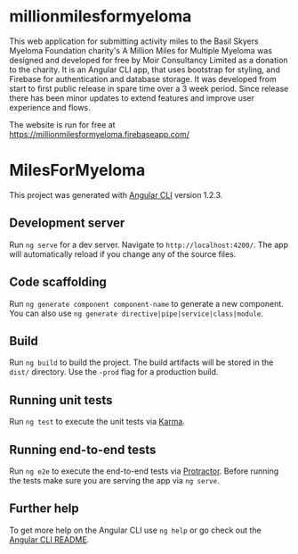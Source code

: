 # millionmilesformyeloma
This web application for submitting activity miles to the Basil Skyers Myeloma Foundation charity's A Million Miles for Multiple Myeloma was designed and developed for free by Moir Consultancy Limited as a donation to the charity. It is an Angular CLI app, that uses bootstrap for styling, and Firebase for authentication and database storage. It was developed from start to first public release in spare time over a 3 week period. Since release there has been minor updates to extend features and improve user experience and flows.

The website is run for free at https://millionmilesformyeloma.firebaseapp.com/

# MilesForMyeloma

This project was generated with [Angular CLI](https://github.com/angular/angular-cli) version 1.2.3.

## Development server

Run `ng serve` for a dev server. Navigate to `http://localhost:4200/`. The app will automatically reload if you change any of the source files.

## Code scaffolding

Run `ng generate component component-name` to generate a new component. You can also use `ng generate directive|pipe|service|class|module`.

## Build

Run `ng build` to build the project. The build artifacts will be stored in the `dist/` directory. Use the `-prod` flag for a production build.

## Running unit tests

Run `ng test` to execute the unit tests via [Karma](https://karma-runner.github.io).

## Running end-to-end tests

Run `ng e2e` to execute the end-to-end tests via [Protractor](http://www.protractortest.org/).
Before running the tests make sure you are serving the app via `ng serve`.

## Further help

To get more help on the Angular CLI use `ng help` or go check out the [Angular CLI README](https://github.com/angular/angular-cli/blob/master/README.md).
